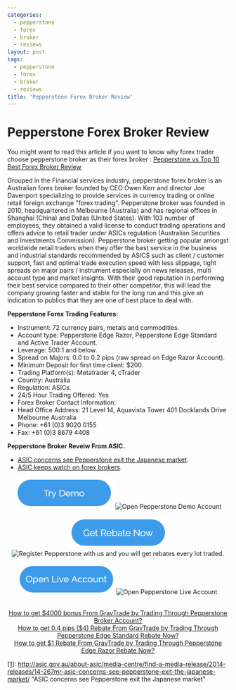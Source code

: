 ```yaml
---
categories:
  - pepperstone
  - forex
  - broker
  - reviews
layout: post
tags:
  - pepperstone
  - forex
  - broker
  - reviews
title: 'Pepperstone Forex Broker Review'
---
```

# Pepperstone Forex Broker Review
You might want to read this article if you want to know why forex trader choose pepperstone broker as their forex broker : <a href="http://www.gravtrade.com/forex/broker/reviews/2016/09/09/best-forex-broker.html">Pepperstone vs Top 10 Best Forex Broker Review</a>

Grouped in the Financial services industry, pepperstone forex broker is an Australian forex broker founded by CEO Owen Kerr and director Joe Davenport specializing to provide services in currency trading or online retail foreign exchange "forex trading". Pepperstone broker was founded in 2010, headquartered in Melbourne (Australia) and has regional offices in Shanghai (China) and Dallas (United States). With 103 number of employees, they obtained a valid license to conduct trading operations and offers advice to retail trader under ASICs regulation (Australian Securities and Investments Commission). Pepperstone broker getting popular amongst worldwide retail traders when they offer the best service in the business and industrial standards recommended by ASICS such as client / customer support, fast and optimal trade execution speed with less slippage, tight spreads on major pairs / instrument especially on news releases, multi account type and market insights. With their good reputation in performing their best service compared to their other competitor, this will lead the company growing faster and stable for the long run and this give an indication to publics that they are one of best place to deal with.

**Pepperstone Forex Trading Features:**

- Instrument: 72 currency pairs, metals and commodities.
- Account type: Pepperstone Edge Razor, Pepperstone Edge Standard and Active Trader Account.
- Leverage: 500:1 and below.
- Spread on Majors: 0.0 to 0.2 pips (raw spread on Edge Razor Account).
- Minimum Deposit for first time client: $200.
- Trading Platform(s): Metatrader 4, cTrader
- Country: Australia
- Regulation: ASICs.
- 24/5 Hour Trading Offered: Yes
- Forex Broker Contact Information:
- Head Office Address: 21 Level 14, Aquavista Tower 401 Docklands Drive Melbourne Australia
- Phone: +61 (0)3 9020 0155
- Fax: +61 (0)3 8679 4408

**Pepperstone Broker Reveiw From ASIC.**
- [ASIC concerns see Pepperstone exit the Japanese market](http://asic.gov.au/about-asic/media-centre/find-a-media-release/2014-releases/14-267mr-asic-concerns-see-pepperstone-exit-the-japanese-market/ "ASIC concerns see Pepperstone exit the Japanese market").
- [ASIC keeps watch on forex brokers](http://www.smh.com.au/business/asic-keeps-watch-on-forex-brokers-20141013-115d26.html "ASIC keeps watch on forex brokers").

<div align="center">

<a href="https://pepperstone.com/?a_aid=pro"><img alt="Open Pepperstone Demo Account" height="72" src="/static/img/button/try-demo-now.PNG" title="Open Pepperstone Demo Account" width="225"></a>
<img alt="Open Pepperstone Demo Account" height="1" src="https://pepperstone.com/ib/scripts/imp.php?a_aid=pro" style="border:0" width="1">

<a href="http://www.gravtrade.com/pepperstone/forex/broker/rebate/2016/09/16/pepperstone-broker-rebate.html"><img alt="Register Pepperstone with us and you will get rebates every lot traded." height="73" src="/static/img/button/get-rebate-now.PNG" title="Register Pepperstone with us and you will get rebates every lot traded." width="221"></a>
<img alt="Register Pepperstone with us and you will get rebates every lot traded." height="1" src="https://pepperstone.com/ib/scripts/imp.php?a_aid=pro" style="border:0" width="1">

<a href="https://pepperstone.com/?a_aid=pro"><img alt="Open Pepperstone Live Account" height="70" src="/static/img/button/open-live-account-now.PNG" title="Open Pepperstone Live Account" width="218"></a>
<img alt="Open Pepperstone Live Account" height="1" src="https://pepperstone.com/ib/scripts/imp.php?a_aid=pro" style="border:0" width="1">

<br>
<a href="http://www.gravtrade.com/pepperstone/forex/broker/bonus/2016/09/18/pepperstone-broker-bonus.html">How to get $4000 bonus From GravTrade by Trading Through Pepperstone Broker Account?</a>

<br>
<a href="http://www.gravtrade.com/pepperstone/forex/broker/rebate/2016/09/18/pepperstone-broker-rebate-edge-standard.html">How to get 0.4 pips ($4) Rebate From GravTrade by Trading Through Pepperstone Edge Standard Rebate Now?</a>

<br>
<a href="http://www.gravtrade.com/pepperstone/forex/broker/rebate/2016/09/16/pepperstone-broker-rebate.html">How to get $1 Rebate From GravTrade by Trading Through Pepperstone Edge Razor Rebate Now?</a>

</div>

[1]: http://asic.gov.au/about-asic/media-centre/find-a-media-release/2014-releases/14-267mr-asic-concerns-see-pepperstone-exit-the-japanese-market/ "ASIC concerns see Pepperstone exit the Japanese market"
[[1]]: http://asic.gov.au/about-asic/media-centre/find-a-media-release/2014-releases/14-267mr-asic-concerns-see-pepperstone-exit-the-japanese-market/ "ASIC concerns see Pepperstone exit the Japanese market"